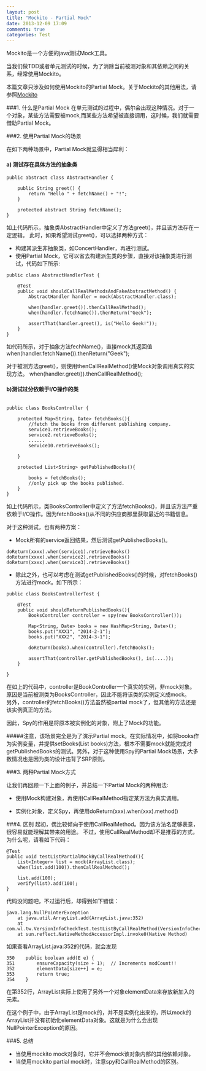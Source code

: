 ```yaml
---
layout: post
title: "Mockito - Partial Mock"
date: 2013-12-09 17:09
comments: true
categories: Test
---
```



Mockito是一个方便的java测试Mock工具。  

当我们做TDD或者单元测试的时候，为了消除当前被测对象和其依赖之间的关系，经常使用Mockito。  

本篇文章只涉及如何使用Mockito的Partial Mock。关于Mockito的其他用法，请参照[Mockito](https://code.google.com/p/mockito/)

###1. 什么是Partial Mock
在单元测试的过程中，偶尔会出现这种情况。对于一个对象，某些方法需要被mock,而某些方法希望被直接调用，这时候，我们就需要借助Partial Mock。


###2. 使用Partial Mock的场景

在如下两种场景中，Partial Mock就显得相当犀利：
#### a) 测试存在具体方法的抽象类
```
public abstract class AbstractHandler {

    public String greet() {
        return "Hello " + fetchName() + "!";
    }
 
    protected abstract String fetchName();
}
```
如上代码所示，抽象类AbstractHandler中定义了方法greet()，并且该方法存在一定逻辑。
此时，如果希望测试greet()，可以选择两种方式：  

- 构建其派生非抽象类，如ConcertHandler，再进行测试。  
- 使用Partial Mock，它可以省去构建派生类的步骤，直接对该抽象类进行测试，代码如下所示:       

```
public class AbstractHandlerTest {
		
    @Test
    public void shouldCallRealMethodsAndFakeAbstractMethod() {
        AbstractHandler handler = mock(AbstractHandler.class);

        when(handler.greet()).thenCallRealMethod(); 
        when(handler.fetchName()).thenReturn("Geek");

        assertThat(handler.greet(), is("Hello Geek!"));
    }
}

```
如代码所示，对于抽象方法fechName()，直接mock其返回值
    when(handler.fetchName()).thenReturn("Geek");

对于被测方法greet()，则使用thenCallRealMethod()使Mock对象调用真实的实现方法。
    when(handler.greet()).thenCallRealMethod();


#### b)测试过分依赖于I/O操作的类


```

public class BooksController {

    protected Map<String, Date> fetchBooks(){
        //fetch the books from different publishing company.
        service1.retrieveBooks();
        service2.retrieveBooks();
        ......
        service10.retrieveBooks();

    }

    protected List<String> getPublishedBooks(){

        books = fetchBooks();
        //only pick up the books published.
    }
}
```

如上代码所示，类BooksController中定义了方法fetchBooks()，并且该方法严重依赖于I/O操作。因为fetchBooks()从不同的供应商那里获取最近的书籍信息。

对于这种测试，也有两种方案：

- Mock所有的service返回结果，然后测试getPublishedBooks()。

```
doReturn(xxxx).when(service1).retrieveBooks()
doReturn(xxxx).when(service2).retrieveBooks()
doReturn(xxxx).when(service3).retrieveBooks()
```

- 除此之外，也可以考虑在测试getPublishedBooks()的时候，对fetchBooks()方法进行mock。如下所示：

```
public class BooksControllerTest {

    @Test
    public void shouldReturnPublishedBooks(){
        BooksController controller = spy(new BooksController());

        Map<String, Date> books = new HashMap<String, Date>();
        books.put("XXX1", "2014-2-1");
        books.put("XXX2", "2014-3-1");

        doReturn(books).when(controller).fetchBooks();

        assertThat(controller.getPublishedBooks(), is(....));
    }

}
```

在如上的代码中，controller是BookController一个真实的实例，非mock对象。  原因是当前被测类为BooksController，因此不能将该类的实例定义成mock。  
另外，controller的fetchBooks()方法虽然被partial mock了，但其他的方法还是该实例真正的方法。  

因此，Spy的作用是将原本被实例化的对象，附上了Mock的功能。

#####注意，该场景完全是为了演示Partial mock。在实际情况中，如将books作为实例变量，并提供setBooks(List books)方法，根本不需要mock就能完成对getPublishedBooks的测试。另外，对于这种使用Spy的Partial Mock场景，大多数情况也是因为类的设计违背了SRP原则。


###3. 两种Partial Mock方式

让我们再回顾一下上面的例子，并总结一下Partial Mock的两种用法: 

- 使用Mock构建对象，再使用CallRealMethod指定某方法为真实调用。

- 实例化对象，定义Spy，再使用doReturn(xxx).when(xxx).method()


###4. 区别
起初，偶比较倾向于使用CallRealMethod。因为该方法名足够表意，很容易就能理解其带来的用途。
不过，使用CallRealMethod却不是推荐的方式，为什么呢，请看如下代码：

    @Test
    public void testListPartialMockByCallRealMethod(){
        List<Integer> list = mock(ArrayList.class);
        when(list.add(100)).thenCallRealMethod();

        list.add(100);
        verify(list).add(100);
    }

代码没问题吧，不过运行后，却得到如下错误：

    java.lang.NullPointerException
        at java.util.ArrayList.add(ArrayList.java:352)
        at com.wl.tw.VersionInfoCheckTest.testListByCallRealMethod(VersionInfoCheckTest.java:59)
        at sun.reflect.NativeMethodAccessorImpl.invoke0(Native Method)


如果查看ArrayList.java:352的代码，就会发现

    350    public boolean add(E e) {
    351        ensureCapacity(size + 1);  // Increments modCount!!
    352        elementData[size++] = e;
    353        return true;
    354    }

在第352行，ArrayList实际上使用了另外一个对象elementData来存放新加入的元素。  

在这个例子中，由于ArrayList是mock的，并不是实例化出来的，所以mock的ArrayList并没有初始化elementData对象。这就是为什么会出现NullPointerException的原因。

###5. 总结

- 当使用mockito mock对象时，它并不会mock该对象内部的其他依赖对象。
- 当使用mockito partial mock时，注意spy和CallRealMethod的区别。
